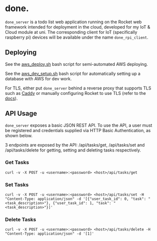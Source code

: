 # done.

`done_server` is a todo list web application running on the Rocket web framework intended for deployment in the cloud, developed for my IoT & Cloud module at uni. The corresponding client for IoT (specifically raspberry pi) devices will be available under the name `done_rpi_client`.

## Deploying

See the [aws_deploy.sh](aws_deploy.sh) bash script for semi-automated AWS deploying.

See the [aws_dev_setup.sh](aws_dev_setup.sh) bash script for automatically setting up a database with AWS for dev work.

For TLS, either put `done_server` behind a reverse proxy that supports TLS such as [Caddy](https://caddyserver.com/) or manually configuring Rocket to use TLS (refer to the [docs](https://rocket.rs/v0.5/guide/configuration/#tls)).

## API Usage

`done_server` exposes a basic JSON REST API. To use the API, a user must be registered and credentials supplied via HTTP Basic Authentication, as shown below.

3 endpoints are exposed by the API: /api/tasks/get, /api/tasks/set and /api/tasks/delete for getting, setting and deleting tasks respectively.

### Get Tasks

```
curl -v -X POST -u <username>:<password> <host>/api/tasks/get
```

### Set Tasks

```
curl -v -X POST -u <username>:<password> <host>/api/tasks/set -H "Content-Type: application/json" -d '[{"user_task_id": 0, "task": "<task_description>"}, {"user_task_id": 1, "task": "<task_description>"}]'
```

### Delete Tasks

```
curl -v -X POST -u <username>:<password> <host>/api/tasks/delete -H "Content-Type: application/json" -d '[1]'
```